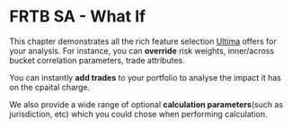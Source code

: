 # FRTB SA - What If

This chapter demonstrates all the rich feature selection [Ultima](https://ultimabi.uk/) offers for your analysis. For instance, you can **override** risk weights, inner/across bucket correlation parameters, trade attributes.

You can instantly **add trades** to your portfolio to analyse the impact it has on the cpaital charge.

We also provide a wide range of optional **calculation parameters**(such as jurisdiction, etc) which you could chose when performing calculation.
